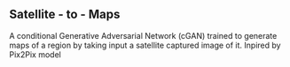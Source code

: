 ## Satellite - to - Maps

A conditional Generative Adversarial Network (cGAN) trained to generate maps of a region by taking input a satellite captured image of it. 
Inpired by Pix2Pix model

